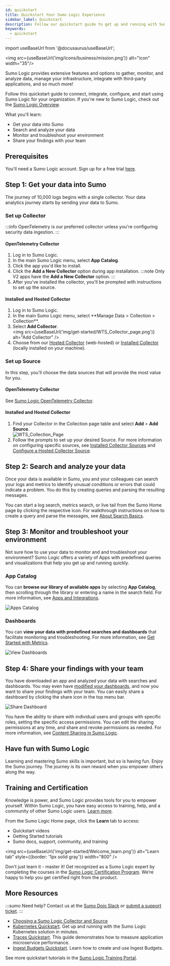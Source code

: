 ```yaml
---
id: quickstart
title: Quickstart Your Sumo Logic Experience
sidebar_label: Quickstart
description: Follow our quickstart guide to get up and running with Sumo Logic in minutes.
keywords:
  - quickstart
---
```


import useBaseUrl from '@docusaurus/useBaseUrl';

<img src={useBaseUrl('img/icons/business/mission.png')} alt="icon" width="35"/>

Sumo Logic provides extensive features and options to gather, monitor, and analyze data, manage your infrastructure, integrate with third-party applications, and so much more!

Follow this quickstart guide to connect, integrate, configure, and start using Sumo Logic for your organization. If you're new to Sumo Logic, check out the [Sumo Logic Overview](/docs/get-started/overview).

What you'll learn:
* Get your data into Sumo
* Search and analyze your data
* Monitor and troubleshoot your environment
* Share your findings with your team

## Prerequisites

You'll need a Sumo Logic account. Sign up for a free trial [here](/docs/get-started/sign-up).

## Step 1: Get your data into Sumo

The journey of 10,000 logs begins with a single collector. Your data analytics journey starts by sending your data to Sumo.

### Set up Collector

:::info
OpenTelemetry is our preferred collector unless you're configuring security data ingestion.
:::

#### OpenTelemetry Collector

1. Log in to Sumo Logic.
1. In the main Sumo Logic menu, select **App Catalog**.
1. Click the app you'd like to install.
1. Click the **Add a New Collector** option during app installation.
   :::note
   Only V2 apps have the **Add a New Collector** option.
   :::
1. After you've installed the collector, you'll be prompted with instructions to set up the source.

#### Installed and Hosted Collector

1. Log in to Sumo Logic.
1. <!--Kanso [**Classic UI**](/docs/get-started/sumo-logic-ui/). Kanso--> In the main Sumo Logic menu, select **Manage Data > Collection > Collection**. <!--Kanso <br/>[**New UI**](/docs/get-started/sumo-logic-ui-new/). In the top menu select **Configuration**, and then under **Data Collection** select **Collection**. You can also click the **Go To...** menu at the top of the screen and select **Collection**. Kanso-->
1. Select **Add Collector**.<br/><img src={useBaseUrl('img/get-started/WTS_Collector_page.png')} alt="Add Collector" />
1. Choose from our [Hosted Collector](/docs/send-data/hosted-collectors) (web-hosted) or [Installed Collector](/docs/send-data/installed-collectors) (locally installed on your machine).

### Set up Source

In this step, you'll choose the data sources that will provide the most value for you.

#### OpenTelemetry Collector

See [Sumo Logic OpenTelemetry Collector](/docs/send-data/opentelemetry-collector).

#### Installed and Hosted Collector

1. Find your Collector in the Collection page table and select **Add** > **Add Source**. <br/>![WTS_Collection_Page](/img/get-started/WTS_Collection_Page.png)
1. Follow the prompts to set up your desired Source. For more information on configuring specific sources, see [Installed Collector Sources](/docs/send-data/installed-collectors/sources/) and [Configure a Hosted Collector Source](/docs/send-data/hosted-collectors/configure-hosted-collector/#step-2-configure-a-source).

## Step 2: Search and analyze your data

Once your data is available in Sumo, you and your colleagues can search your logs and metrics to identify unusual conditions or errors that could indicate a problem. You do this by creating queries and parsing the resulting messages.

You can start a log search, metrics search, or live tail from the Sumo Home page by clicking the respective icon. For walkthrough instructions on how to create a query and parse the messages, see [About Search Basics](/docs/search/get-started-with-search/search-basics/about-search-basics/).

## Step 3: Monitor and troubleshoot your environment

Not sure how to use your data to monitor and and troubleshoot your environment? Sumo Logic offers a variety of Apps with predefined queries and visualizations that help you get up and running quickly.

### App Catalog

You can **browse our library of available apps** by selecting **App Catalog**, then scrolling through the library or entering a name in the search field. For more information, see [Apps and Integrations](/docs/get-started/apps-integrations/).

![Apps Catalog](/img/get-started/WTS_Apps-Catalog.png)

### Dashboards

You can **view your data with predefined searches and dashboards** that facilitate monitoring and troubleshooting. For more information, see [Get Started with Metrics](/docs/metrics/introduction/get-started-metrics/).

![View Dashboards](/img/get-started/WTS_View-Dashboards.png)

## Step 4: Share your findings with your team

You have downloaded an app and analyzed your data with searches and dashboards. You may even have [modified your dashboards](/docs/dashboards/panels/modify-chart), and now you want to share your findings with your team. You can easily share a dashboard by clicking the share icon in the top menu bar.

![Share Dashboard](/img/get-started/WTS_Share-dashboard.png)

You have the ability to share with individual users and groups with specific roles, setting the specific access permissions. You can edit the sharing permissions at any time, and share and revoke permissions as needed. For more information, see [Content Sharing in Sumo Logic](/docs/manage/content-sharing).

## Have fun with Sumo Logic

Learning and mastering Sumo skills is important, but so is having fun. Enjoy the Sumo journey. The journey is its own reward when you empower others along the way.


## Training and Certification

Knowledge is power, and Sumo Logic provides tools for you to empower yourself. Within Sumo Logic, you have easy access to training, help, and a community of other Sumo Logic users. [Learn more](/docs/get-started/training-certification-faq).

From the Sumo Logic Home page, click the **Learn** tab to access:

- Quickstart videos
- Getting Started tutorials
- Sumo docs, support, community, and training

<img src={useBaseUrl('img/get-started/Welcome_learn.png')} alt="Learn tab" style={{border: '1px solid gray'}} width="800" />

Don't just learn it - master it! Get recognized as a Sumo Logic expert by completing the courses in the [Sumo Logic Certification Program](/docs/get-started/training-certification-faq/#what-certifications-does-sumo-logic-offer). We’re happy to help you get certified right from the product.


## More Resources

:::sumo Need help?
Contact us at the [Sumo Dojo Slack](https://sumodojo.slack.com/) or [submit a support ticket](https://support.sumologic.com/support/s).
:::

* [Choosing a Sumo Logic Collector and Source](/docs/send-data/choose-collector-source/)
* [Kubernetes Quickstart](/docs/observability/kubernetes/quickstart). Get up and running with the Sumo Logic Kubernetes solution in minutes.
* [Traces Quickstart](/docs/apm/traces/quickstart). This guide demonstrates how to measure application microservice performance.
* [Ingest Budgets Quickstart](/docs/manage/ingestion-volume/ingest-budgets/daily-volume/quickstart). Learn how to create and use Ingest Budgets.

See more quickstart tutorials in the [Sumo Logic Training Portal](/docs/get-started/training-certification-faq/#how-do-i-access-the-training-portal).
